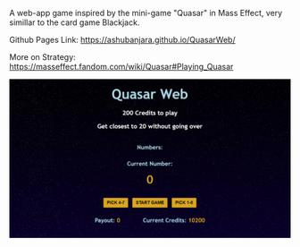 A web-app game inspired by the mini-game "Quasar" in Mass Effect, very simillar to the card game Blackjack.

Github Pages Link: https://ashubanjara.github.io/QuasarWeb/

More on Strategy: https://masseffect.fandom.com/wiki/Quasar#Playing_Quasar

![Image of Quasar Web](https://github.com/ashubanjara/QuasarWeb/blob/main/images/quasar_capture.PNG)
